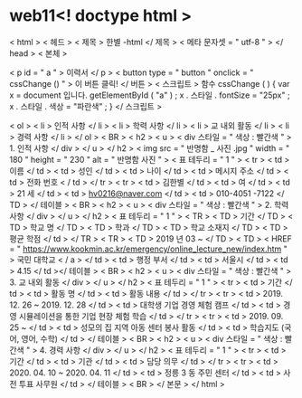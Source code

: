 # web11<! doctype html >
< html >
< 헤드 >
< 제목 > 한별 -html </ 제목 >
< 메타  문자셋 = " utf-8 " >
</ head >
< 본체 >

< p  id = " a " > 이력서 </ p >
< button  type = " button " onclick = " cssChange () " > 이 버튼 클릭! </ 버튼 >
< 스크립트 >
함수  cssChange ( )  {
    var  x  =  document 입니다. getElementById ( "a" ) ;
    x . 스타일 . fontSize  =  "25px" ;
    x . 스타일 . 색상  =  "파란색" ;
}
</ 스크립트 >

< ol >
  < li > 인적 사항 </ li >
  < li > 학력 사항 </ li >
  < li > 교 내외 활동 </ li >
  < li > 경력 사항 </ li >
</ ol >
< BR >
< h2 > < u > < div  스타일 = " 색상 : 빨간색 " > 1. 인적 사항 </ div > </ u > </ h2 >
  < img  src = " 반명함 _ 사진 .jpg " width = " 180 " height = " 230 " alt = " 반명함 사진 " >
  < 표  테두리 = " 1 " >  < tr > < td > 이름 </ td > < td > 성인 </ td > < td > 나이 </ td > < td > 메시지 주소 </ td > < td > 전화 번호 < / td >
  </ tr > < tr > < td > 김한별 </ td >   < td > 여 </ td >  < td > 21 세 </ td >  < td > hv0216@naver.com </ td >   < td > 010-4051 -7122 </ TD > </ 테이블 > < BR >
< h2 > < u > < div  스타일 = " 색상 : 빨간색 " > 2. 학력 사항 </ div > </ u >  </ h2 >
  < 표  테두리 = " 1 " > < TR > < TD > 기간 </ TD > < TD > 학교 명 </ TD > < TD > 학과 </ TD > < TD > 학교 소재지 </ TD > < TD > 평균 학점 </ td >
  </ TR > < TR > < TD > 2019 년 03 ~ </ TD > < TD > < HREF = " https://www.kookmin.ac.kr/emergency/online_lecture_new/index.htm " > 국민 대학교 < / a > </ td > < td > 행정 부서 </ td > < td > 서울시 </ td > < td > 4.15 </ td ></ 테이블 > < BR >
< h2 > < u > < div  스타일 = " 색상 : 빨간색 " > 3. 교 내외 활동 </ div >  </ u > </ h2 >
  < 표  테두리 = " 1 " > < tr > < td > 기간 </ td > < td > 활동 명 </ td > < td > 활동 내용 </ td >
  </ tr > < tr > < td > 2019. 12. 26 ~ 2019. 12. 28 </ td > < td > 대학생 기업 경영 체험 캠프 </ td > < td > 경영 시뮬레이션을 통한 기업 현장 체험 학습 </ td >
  </ tr > < tr > < td > 2019. 09. 25 ~ </ td > < td > 성모의 집 지역 아동 센터 봉사 활동 </ td > < td > 학습지도 (국어, 영어, 수학) </ td > </ 테이블 > < BR >
< h2 > < u > < div  스타일 = " 색상 : 빨간색 " > 4. 경력 사항 </ div > </ u > </ h2 >
  < 표  테두리 = " 1 " > < tr > < td > 기간 </ td > < td > 기관 </ td > < td > 담당 의무 </ td >
  </ tr > < tr > < td > 2020. 04. 10 ~ 2020. 04. 11 </ td > < td > 정릉 3 동 주민 센터 </ td > < td > 사전 투표 사무원 </ td > </ 테이블 > < BR >
</ 본문 >
</ html >
